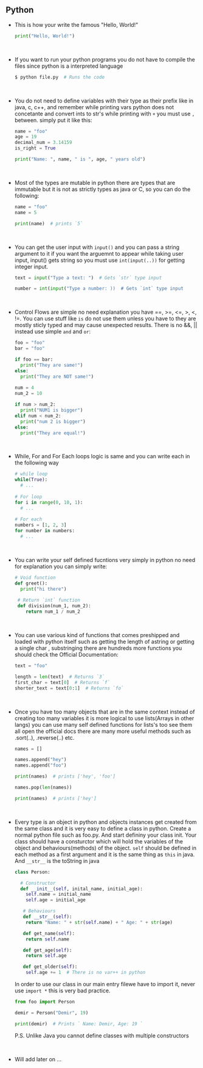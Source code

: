 ## Python

- This is how your write the famous "Hello, World!"
  ```python
  print("Hello, World!")
  ```
<br>

- If you want to run your python programs you do not have to compile the files since python is a interpreted language
  ```bash
  $ python file.py  # Runs the code
  ```
<br>
  
- You do not need to define variables with their type as their prefix like in java, c, c++, and remember while printing vars python does not concetante and convert ints to str's while printing with `+` you must use `,` between. simply put it like this:
  ```python
  name = "foo"
  age = 19
  decimal_num = 3.14159
  is_right = True
  
  print("Name: ", name, " is ", age, " years old")
  ```
<br>

- Most of the types are mutable in python there are types that are immutable but it is not as strictly types as java or C, so you can do the following:
  ```python
  name = "foo"
  name = 5
  
  print(name)  # prints `5`
  ```
<br>

- You can get the user input with `input()` and you can pass a string argument to it if you want the arguemnt to appear while taking user input, input() gets string so you must use `int(input(..))` for getting integer input.
  ```python
  text = input("Type a text: ")  # Gets `str` type input
  
  number = int(input("Type a number: ))  # Gets `int` type input
  ```
  <br>
  
- Control Flows are simple no need explanation you have ==, >=, <=, >, <, !=. You can use stuff like `is` do not use them unless you have to they are mostly sticly typed and may cause unexpected results. There is no &&, || instead use simple `and` and `or`:
  ```python
  foo = "foo"
  bar = "foo"
  
  if foo == bar:
    print("They are same!")
  else:
    print("They are NOT same!")
   
  num = 4
  num_2 = 10
  
  if num > num_2:
    print("NUM1 is bigger")
  elif num < num_2:
    print("num 2 is bigger")
  else:
    print("They are equal!")
  ``` 
<br>
 
- While, For and For Each loops logic is same and you can write each in the following way
  ```python
  # while loop
  while(True):
    # ...
    
  # For loop
  for i in range(0, 10, 1):
    # ...
    
  # For each
  numbers = [1, 2, 3]
  for number in numbers:
    # ...
  ```
 <br>
 
- You can write your self defined fucntions very simply in python no need for explanation you can simply write:
  ```python
  # Void function
  def greet():
    print("hi there")
    
   # Return `int` function
   def division(num_1, num_2):
      return num_1 / num_2
  
  ```
<br>

- You can use various kind of functions that comes preshipped and loaded with python itself such as getting the length of astring or getting a single char , substringing there are hundreds  more functions you should check the Official Documentation:
  ```python
  text = "foo"
  
  length = len(text)  # Returns `3`
  first_char = text[0]  # Returns `f`
  shorter_text = text[0:1]  # Returns `fo`
  ```
<br>

- Once you have too many objects that are in the same context instead of creating too many variables it is more logical to use lists(Arrays in other langs) you can use many self defined functions for lists's too see them all open the official docs there are many more useful methods such as .sort(..), .reverse(..) etc.
  ```python
  names = [] 
  
  names.append("hey")
  names.append("foo")
  
  print(names)  # prints ['hey', 'foo']
  
  names.pop(len(names)) 
  
  print(names)  # prints ['hey']
  ```
<br>

- Every type is an object in python and objects instances get created from the same class and it is very easy to define a class in python. Create a normal python file such as foo.py. And start defininy your class init. Your class should have a consturctor which will hold the variables of the object and behaviours(methods) of the object. `self` should be defined in each method as a first argument and it is the same thing as `this` in java. And `__str__` is the toString in java
  ```python
  class Person:

    # Constructor
    def __init__(self, inital_name, initial_age):
      self.name = initial_name
      self.age = initial_age

     # Behaviours
     def __str__(self):
      return "Name: " + str(self.name) + " Age: " + str(age)

     def get_name(self):
      return self.name

     def get_age(self):
      return self.age

     def get_older(self):
      self.age += 1  # There is no var++ in python
  ```
  In order to use our class in our main entry filewe have to import it, never use `import *` this is very bad practice. 
  ```python
  from foo import Person

  demir = Person("Demir", 19)

  print(demir)  # Prints ` Name: Demir, Age: 19 `
  ```  
  P.S. Unlike Java you cannot define classes with multiple constructors
  
<br>

- Will add later on ...
  
